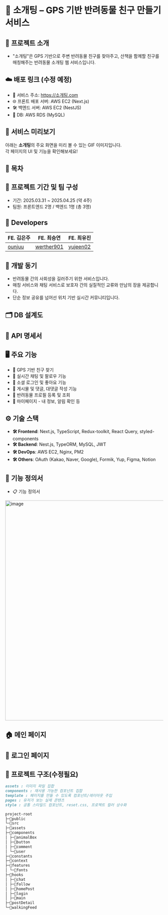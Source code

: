 # 🐶 소개팅 – GPS 기반 반려동물 친구 만들기 서비스

## 🚀 프로젝트 소개
* "소개팅"은 GPS 기반으로 주변 반려동물 친구를 찾아주고,
산책을 함께할 친구를 매칭해주는 반려동물 소개팅 웹 서비스입니다.

## ☁️ 배포 링크 (수정 예정)
* 🔗 서비스 주소: https://소개팅.com
* 🌐 프론트 배포 서버: AWS EC2 (Next.js)
* 🛠 백엔드 서버: AWS EC2 (NestJS)
* 💾 DB: AWS RDS (MySQL)

## 🎥 서비스 미리보기

아래는 **소개팅**의 주요 화면을 미리 볼 수 있는 GIF 이미지입니다.  
각 페이지의 UI 및 기능을 확인해보세요!

## 📌 목차

## 📆 프로젝트 기간 및 팀 구성

- 기간: 2025.03.31 ~ 2025.04.25 (약 4주)
- 팀원: 프론트엔드 2명 / 백엔드 1명 (총 3명)

## :busts_in_silhouette: Developers

| FE. 김은주                          | FE. 최승연                                  | FE. 최유진                              |
| ----------------------------------- | ------------------------------------------- | --------------------------------------- |
| [ounjuu](https://github.com/ounjuu) | [werther901](https://github.com/werther901) | [yujeen02](https://github.com/yujeen02) |



## 🎯 개발 동기
* 반려동물 간의 사회성을 길러주기 위한 서비스입니다.
* 매칭 서비스와 채팅 서비스로 보호자 간의 실질적인 교류와 만남의 장을 제공합니다.
* 단순 정보 공유를 넘어선 위치 기반 실시간 커뮤니티입니다.

## 🗂️ DB 설계도

## 🧾 API 명세서

## 🖥️ 주요 기능
- 📍 GPS 기반 친구 찾기  
- 💬 실시간 채팅 및 팔로우 기능
- 💛 소셜 로그인 및 좋아요 기능
- 📢 게시물 및 댓글, 대댓글 작성 기능
- 🐶 반려동물 프로필 등록 및 조회  
- 🙋 마이페이지 - 내 정보, 알림 확인 등

## ⚙️ 기술 스택
- **🛠️ Frontend**: Next.js, TypeScript, Redux-toolkit, React Query, styled-components
- **🛠️ Backend**: Nest.js, TypeORM, MySQL, JWT
- **🛠️ DevOps**: AWS EC2, Nginx, PM2
- **🛠️ Others**: OAuth (Kakao, Naver, Google), Formik, Yup, Figma, Notion

## 📌 기능 정의서
- 📋 기능 정의서
<img width="700" alt="image" src="https://github.com/user-attachments/assets/8484daff-5d18-45bd-a178-7a61a78d9116" />


## 🏠 메인 페이지

## 🔑 로그인 페이지

## 📂 프로젝트 구조(수정필요)

```markdown
assets : 이미지 파일 집합
components : 재사용 가능한 컴포넌트 집합
template : 페이지를 만들 수 있도록 컴포넌트/레이아웃 주입
pages : 유저가 보는 실제 콘텐츠
style : 공통 스타일드 컴포넌트, reset.css, 프로젝트 컬러 상수화

project-root
├─📂public
└─📂src
├─📂assets
├─📂components
│ ├─📂animalBox
│ ├─📂button
│ ├─📂comment
│ └─📂user
├─📂constants
├─📂context
├─📂features
│ └─📂fonts
├─📂hooks
│ ├─📂chat
│ ├─📂follow
│ ├─📂homePost
│ ├─📂login
│ ├─📂main
├─📂postDetail
└─📂walkingFeed
```
